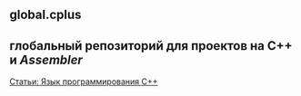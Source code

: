 global.cplus
----
глобальный репозиторий для проектов на **C++** и _Assembler_
----
[Статьи: Язык программирования С++](http://cppstudio.com/cat/274/)

